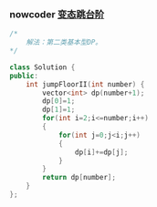 ### nowcoder [变态跳台阶](https://www.nowcoder.com/profile/408614969/codeBookDetail?submissionId=89804941) 

```cpp
/*
	解法：第二类基本型DP。
*/
```

```cpp
class Solution {
public:
    int jumpFloorII(int number) {
        vector<int> dp(number+1);	
        dp[0]=1;
        dp[1]=1;
        for(int i=2;i<=number;i++)
        {
            for(int j=0;j<i;j++)
            {
                dp[i]+=dp[j];
            }
        }
        return dp[number];
    }
};
```

